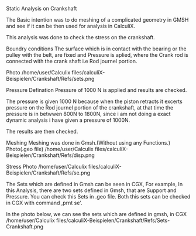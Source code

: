 Static Analysis on Crankshaft

The Basic intention was to do meshing of a complicated geometry in GMSH and see if it can be then used for analysis in CalculiX.

This analysis was done to check the stress on the crankshaft.

Boundry conditions
The surface which is in contact with the bearing or the pulley with the belt, are fixed and Pressure is aplied, where the Crank rod is connected with the crank shaft i.e Rod journel portion.

Photo
/home/user/Calculix files/calculiX-Beispielen/Crankshaft/Refs/sets.png

Pressure Defination
Pressure of 1000 N is applied and results are checked.

The pressure is given 1000 N because when the piston retracts it excerts pressure on the Rod journel portion of the crankshaft, at that time the pressure is in betwwen 800N to 1800N, since i am not doing a exact dynamic analysis i have given a pressure of 1000N. 

The results are then checked.

Meshing
Meshing was done in Gmsh.(Without using any Functions.) 
Photo(.geo file)
/home/user/Calculix files/calculiX-Beispielen/Crankshaft/Refs/disp.png

Stress Photo
/home/user/Calculix files/calculiX-Beispielen/Crankshaft/Refs/se.png

The Sets which are defined in Gmsh can be seen in CGX,
For example, In this Analysis, there are two sets defined in Gmsh, that are Support and Pressure. You can check this Sets in .geo file.
Both this sets can be checked in CGX with command ,prnt se'.

In the photo below, we can see the sets which are defined in gmsh, in CGX
/home/user/Calculix files/calculiX-Beispielen/Crankshaft/Refs/Sets-Crankshaft.png

